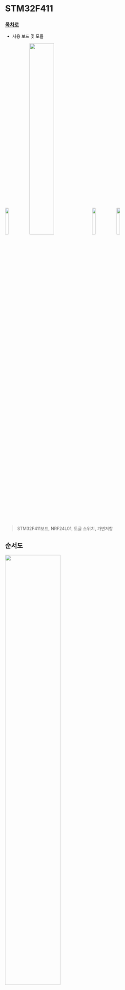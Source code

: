 # STM32F411

### [목차로](https://github.com/crasdok/capstone/blob/main/README.md)

* 사용 보드 및 모듈

<img width="15%" img src="https://github.com/crasdok/capstone/assets/118472691/41401bde-bbf7-4947-a453-83145d4e18fd">
<img width="40%" img src="https://github.com/crasdok/capstone/assets/118472691/22a43bd1-8ad6-44d3-a3bf-ec31a0f7d39c">

<img width="15%" img src="https://github.com/crasdok/capstone/assets/118472691/685b7edb-ec31-4bab-a4dd-c7062b7bf040">
<img width="15%" img src="https://github.com/crasdok/capstone/assets/118472691/dae49f6e-9cae-484d-bf2f-1e7ae16f05cc">



> STM32F411보드, NRF24L01, 토글 스위치, 가변저항

 ## 순서도
<img width="60%" img src="https://github.com/crasdok/capstone/assets/118472691/b4bea1f8-88fe-45f1-85f7-5c1a1f29941c">

## 각각의 보드와 모듈을 사용한 이유
|보드, 모듈| 설명                                                         |
| ------- | ------------------------------------------------------------ |
| STM32F411 | 실시간으로 바뀌는 값을 지속적으로 보내줘야 하고 송신부에 적은 면적을 차지하게 하고 싶었기 때문에 작고 성능 좋은 보드를 사용했다. |
| NRF24L01 | RF통신의 통신범위를 보다 넓히고 싶었기 때문에 사용했다. |
| 토글 스위치 | 모드 선택시 가장 알맞은 스위치라 생각하였기 때문에 사용했다. |
| 가변저항  | 악셀과 핸들의 변하는 값을 나타내기 위하여 사용했다. |

## RF통신을 사용한 이유

<img width="60%" img src="https://github.com/crasdok/capstone/assets/118472691/68a1244f-26f1-4be8-95d1-9b07a53805ee">

> RF통신은 방향성이 존재하지 않기 때문에 장애물이 있어도 신호를 전달할 수 있다는 장점 때문에

## 악셀값과 핸들값 송신부 사진

  <img width="50%" img src="https://github.com/crasdok/capstone/assets/118472691/a5820f42-f078-459c-b509-c5edebdb0df2">

| 기능           | 설명                                                         |
| -------------- | ------------------------------------------------------------ |
| NRF24L01 | 토글 스위치와 가변저항 각각의 값을 RF통신으로 STM32H7A3ZI보드에 보낸다. |
| 토글 스위치 | 전후진 과 주행모드를 선택할 수 있게 해준다. |
| 가변저항  | 악셀이 어느정도 밟았는지 와 핸들이 어느정도 위치에 있는지 값으로 나타내준다. |

## 주요 코드 



* TX주소와 값의 길이 설정
```c
uint8_t TxAddress[] = {0xEE,0xDD,0xCC,0xBB,0xAA};
uint8_t TxData[32];
```
* NRF24 Init
```c
void NRF24_Init (void)
{
	CE_Disable(); // chip을 설정하기 전에 비활성화
	nrf24_reset (0); // 모든 설정을 초기화
	nrf24_WriteReg(CONFIG, 0);  // CONFIG 레지스터 설정
	nrf24_WriteReg(EN_AA, 0);  // 자동 ACK 비활성화
	nrf24_WriteReg (EN_RXADDR, 0);  // 데이터 파이프 비활성화
	nrf24_WriteReg (SETUP_AW, 0x03);  // TX/RX 주소의 길이를 5 바이트로 설정
	nrf24_WriteReg (SETUP_RETR, 0);   // 데이터 재전송 설정 없음
	nrf24_WriteReg (RF_CH, 0);  // RF 채널 설정 (나중에 Tx 또는 Rx 중에 설정될 예정)
	nrf24_WriteReg (RF_SETUP, 0x0E);   // RF 전송 속도 및 출력 설정 (출력 = 0dB, 데이터 속도 = 2Mbps)
	CE_Enable(); // 설정을 마친 후 chip 활성화

}
```
> 이렇게 초기화된 모듈은 나중에 특정 동작에 따라 데이터 통신을 수행할 준비가 된 상태입니다.

* TX모드 설정
```c

void NRF24_TxMode (uint8_t *Address, uint8_t channel) 
{
	
	CE_Disable(); // chip을 설정하기 전에 비활성화
	nrf24_WriteReg (RF_CH, channel);  // RF 채널을 설정
	nrf24_WriteRegMulti(TX_ADDR, Address, 5);  // TX 주소 설정

	uint8_t config = nrf24_ReadReg(CONFIG); // 모듈을 전원 켬
	config = config | (1<<1);   // PWR_UP 비트에 1을 설정
//	config = config & (0xF2);    // write 0 in the PRIM_RX, and 1 in the PWR_UP, and all other bits are masked
	nrf24_WriteReg (CONFIG, config);

	CE_Enable(); // 설정을 마친 후 chip 활성화
}
```
> 해당 함수를 호출하면 NRF24 모듈이 데이터 송신을 수행하기 위해 설정되게 됩니다.

* NRF24 데이터 전송

```c
uint8_t NRF24_Transmit (uint8_t *data)
{
	uint8_t cmdtosend = 0;

	CS_Select(); // 디바이스 선택 (CS 신호 활성화)

	// 페이로드 커맨드 설정
	cmdtosend = W_TX_PAYLOAD; 
	HAL_SPI_Transmit(NRF24_SPI, &cmdtosend, 1, 100);

	// 페이로드 전송
	HAL_SPI_Transmit(NRF24_SPI, data,32, 1000);
//	HAL_SPI_Transmit(NRF24_SPI, data, sizeof(data), 1000);
	// Unselect the device
	CS_UnSelect(); // 디바이스 선택 해제 (CS 신호 비활성화)

	HAL_Delay(1);

	uint8_t fifostatus = nrf24_ReadReg(FIFO_STATUS); // FIFO_STATUS 레지스터의 상태 읽기

	// FIFO_STATUS의 네 번째 비트를 확인하여 TX FIFO가 비어 있는지 확인
	if ((fifostatus&(1<<4)) && (!(fifostatus&(1<<3))))
	{
		// TX FIFO를 비우는 커맨드 보내기
		cmdtosend = FLUSH_TX;
		nrfsendCmd(cmdtosend);

		// FIFO_STATUS 초기화
		nrf24_reset (FIFO_STATUS);

		return 1; // 전송 성공
	}

	return 0; // 전송 실패
}
```
> 이렇게 설정된 함수를 호출하면 NRF24 모듈을 사용하여 데이터를 전송할 수 있습니다.

* Rxmode 설정

```c
void NRF24_RxMode (uint8_t *Address, uint8_t channel)
{
	// chip을 설정하기 전에 비활성화
	CE_Disable();

	// STATUS 레지스터 초기화
	nrf24_reset (STATUS);

	// RF 채널 선택
	nrf24_WriteReg (RF_CH, channel);  // select the channel

	// 데이터 파이프 2 선택
	uint8_t en_rxaddr = nrf24_ReadReg(EN_RXADDR);
	en_rxaddr = en_rxaddr | (1<<2);
	nrf24_WriteReg (EN_RXADDR, en_rxaddr);

// 데이터 파이프 1의 주소를 쓰면서 데이터 파이프 2의 LSB 주소를 설정합니다.
// 데이터 파이프 2에서 데이터 파이프 5까지의 주소는 LSB를 제외하고 4바이트가 동일합니다.

	nrf24_WriteRegMulti(RX_ADDR_P1, Address, 5);  // Pipe1 주소 설정
	nrf24_WriteReg(RX_ADDR_P2, 0xEE);  // Pipe2의 LSB 주소 설정

	nrf24_WriteReg (RX_PW_P2, 32);   // 파이프 2의 페이로드 크기를 32비트로 설정


	// 수신 모드에서 디바이스 전원 켬
	uint8_t config = nrf24_ReadReg(CONFIG);
	config = config | (1<<1) | (1<<0);
	nrf24_WriteReg (CONFIG, config);

	// 설정을 마친 후 chip 활성화
	CE_Enable();
}
```
> 해당 함수를 호출하면 NRF24 모듈이 데이터 수신을 위해 설정되게 됩니다.


* ADC값 변환 후 가공
```c
HAL_ADC_Start(&hadc1);
HAL_ADC_PollForConversion(&hadc1, HAL_MAX_DELAY);
TxData[0] = HAL_ADC_GetValue(&hadc1)/27;
TxData[1] = HAL_ADC_GetValue(&hadc1)/40;
```
> 이 코드는 ADC 모듈을 사용하여 아날로그 입력 값을 변환하여 디지털 값으로 읽어오고, 그 값을 TxData 배열에 저장하는 과정을 나타냅니다.

* 모드변경 스위치 부분
```c
if(HAL_GPIO_ReadPin(GPIOB, GPIO_PIN_3)==1)
	    {
	    	button = 1;
	    	TxData[2] = button;
	    }
	    if(HAL_GPIO_ReadPin(GPIOB, GPIO_PIN_3)==0)
	    {
	    	button = 0;
	    	TxData[2] = button;
	    }
```
> 이 코드는 스위치 값을 읽어와 그 값을 TxData 배열에 저장 하는 코드이다.

* 전송하는지 확인하기 위한 led 작동

```c
if (NRF24_Transmit(TxData) == 1)
	  	  {
	  		  HAL_GPIO_TogglePin(GPIOC, GPIO_PIN_13);
	  		  HAL_Delay(100);
	  	  }
```
> 이 코드는 조건문을 사용하여 NRF24 모듈을 통해 데이터를 전송하고, 전송이 성공한 경우 LED를 깜박이는 기능을 수행합니다.

* TxData[]의 각각의 의미
```c
TxData[0] = 모터 부분의 가변저항 값
TxData[1] = 핸들 부분의 가변저항 값
TxData[2] = 전후진 모드변경 스위치 값
TxData[3] = 주행모드 변경 스위치 값
```

<br> [위로](#STM32F411) <br>
